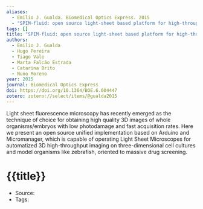 ```yaml
---
aliases:
  - Emilio J. Gualda. Biomedical Optics Express. 2015
  - "SPIM-fluid: open source light-sheet based platform for high-throughput imaging"
tags: []
title: "SPIM-fluid: open source light-sheet based platform for high-throughput imaging"
authors:
  - Emilio J. Gualda
  - Hugo Pereira
  - Tiago Vale
  - Marta Falcão Estrada
  - Catarina Brito
  - Nuno Moreno
year: 2015
journal: Biomedical Optics Express
doi: https://doi.org/10.1364/BOE.6.004447
zotero: zotero://select/items/@gualda2015
---
```

<!-- START_ABSTRACT -->
Light sheet fluorescence microscopy has recently emerged as the technique of choice for obtaining high quality 3D images of whole organisms/embryos with low photodamage and fast acquisition rates. Here we present an open source unified implementation based on Arduino and Micromanager, which is capable of operating Light Sheet Microscopes for automatized 3D high-throughput imaging on three-dimensional cell cultures and model organisms like zebrafish, oriented to massive drug screening.
<!-- END_ABSTRACT -->

<!-- START_TEMPLATE -->
# {{title}}

- Source:
- Tags: 
<!-- END_TEMPLATE -->